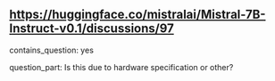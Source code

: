 ## https://huggingface.co/mistralai/Mistral-7B-Instruct-v0.1/discussions/97

contains_question: yes

question_part: Is this due to hardware specification or other?